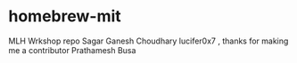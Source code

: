 # homebrew-mit
MLH Wrkshop repo
Sagar Ganesh Choudhary
lucifer0x7 , thanks for making me a contributor 
Prathamesh Busa
